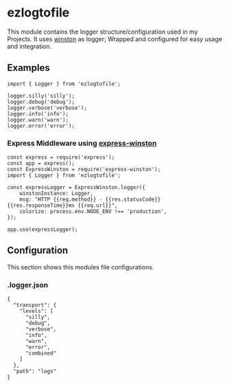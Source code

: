 # ezlogtofile
This module contains the logger structure/configuration used in my Projects. It uses [winston](https://www.npmjs.com/package/winston) as logger; Wrapped and configured for easy usage and integration.
## Examples

    import { Logger } from 'ezlogtofile';
    
    logger.silly('silly'); 
    logger.debug('debug'); 
    logger.verbose('verbose');
    logger.info('info'); 
    logger.warn('warn'); 
    logger.error('error');

### Express Middleware using [express-winston](https://www.npmjs.com/package/express-winston)
    const express = require('express'); 
    const app = express(); 
    const ExpressWinston = require('express-winston');
    import { Logger } from 'ezlogtofile';

    const expressLogger = ExpressWinston.logger({
        winstonInstance: Logger,
        msg: "HTTP {{req.method}} - {{res.statusCode}} {{res.responseTime}}ms {{req.url}}",
        colorize: process.env.NODE_ENV !== 'production',
    });

    app.use(expressLogger);   

## Configuration
This section shows this modules file configurations.

### .logger.json

    {
      "transport": {
        "levels": [
          "silly",
          "debug",
          "verbose",
          "info",
          "warn",
          "error",
          "combined"
        ]
      },
      "path": "logs"
    }
